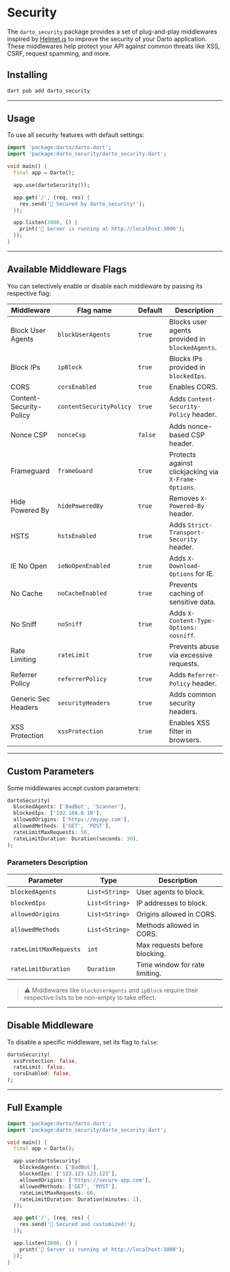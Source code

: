 # Security

The `darto_security` package provides a set of plug-and-play middlewares inspired by [Helmet.js](https://helmetjs.github.io/) to improve the security of your Darto application. These middlewares help protect your API against common threats like XSS, CSRF, request spamming, and more.

## Installing

```bash
dart pub add darto_security
```

---

## Usage

To use all security features with default settings:

```dart
import 'package:darto/darto.dart';
import 'package:darto_security/darto_security.dart';

void main() {
  final app = Darto();

  app.use(dartoSecurity());

  app.get('/', (req, res) {
    res.send('🔐 Secured by darto_security!');
  });

  app.listen(3000, () {
    print('🔹 Server is running at http://localhost:3000');
  });
}
```

---

## Available Middleware Flags

You can selectively enable or disable each middleware by passing its respective flag:

| Middleware              | Flag name               | Default | Description                                          |
| ----------------------- | ----------------------- | ------- | ---------------------------------------------------- |
| Block User Agents       | `blockUserAgents`       | `true`  | Blocks user agents provided in `blockedAgents`.      |
| Block IPs               | `ipBlock`               | `true`  | Blocks IPs provided in `blockedIps`.                 |
| CORS                    | `corsEnabled`           | `true`  | Enables CORS.                                        |
| Content-Security-Policy | `contentSecurityPolicy` | `true`  | Adds `Content-Security-Policy` header.               |
| Nonce CSP               | `nonceCsp`              | `false` | Adds nonce-based CSP header.                         |
| Frameguard              | `frameGuard`            | `true`  | Protects against clickjacking via `X-Frame-Options`. |
| Hide Powered By         | `hidePoweredBy`         | `true`  | Removes `X-Powered-By` header.                       |
| HSTS                    | `hstsEnabled`           | `true`  | Adds `Strict-Transport-Security` header.             |
| IE No Open              | `ieNoOpenEnabled`       | `true`  | Adds `X-Download-Options` for IE.                    |
| No Cache                | `noCacheEnabled`        | `true`  | Prevents caching of sensitive data.                  |
| No Sniff                | `noSniff`               | `true`  | Adds `X-Content-Type-Options: nosniff`.              |
| Rate Limiting           | `rateLimit`             | `true`  | Prevents abuse via excessive requests.               |
| Referrer Policy         | `referrerPolicy`        | `true`  | Adds `Referrer-Policy` header.                       |
| Generic Sec Headers     | `securityHeaders`       | `true`  | Adds common security headers.                        |
| XSS Protection          | `xssProtection`         | `true`  | Enables XSS filter in browsers.                      |

---

## Custom Parameters

Some middlewares accept custom parameters:

```dart
dartoSecurity(
  blockedAgents: ['BadBot', 'Scanner'],
  blockedIps: ['192.168.0.10'],
  allowedOrigins: ['https://myapp.com'],
  allowedMethods: ['GET', 'POST'],
  rateLimitMaxRequests: 50,
  rateLimitDuration: Duration(seconds: 30),
);
```

### Parameters Description

| Parameter              | Type           | Description                    |
| ---------------------- | -------------- | ------------------------------ |
| `blockedAgents`        | `List<String>` | User agents to block.          |
| `blockedIps`           | `List<String>` | IP addresses to block.         |
| `allowedOrigins`       | `List<String>` | Origins allowed in CORS.       |
| `allowedMethods`       | `List<String>` | Methods allowed in CORS.       |
| `rateLimitMaxRequests` | `int`          | Max requests before blocking.  |
| `rateLimitDuration`    | `Duration`     | Time window for rate limiting. |

> ⚠️ Middlewares like `blockUserAgents` and `ipBlock` require their respective lists to be non-empty to take effect.

---

## Disable Middleware

To disable a specific middleware, set its flag to `false`:

```dart
dartoSecurity(
  xssProtection: false,
  rateLimit: false,
  corsEnabled: false,
);
```

---

## Full Example

```dart
import 'package:darto/darto.dart';
import 'package:darto_security/darto_security.dart';

void main() {
  final app = Darto();

  app.use(dartoSecurity(
    blockedAgents: ['BadBot'],
    blockedIps: ['123.123.123.123'],
    allowedOrigins: ['https://secure-app.com'],
    allowedMethods: ['GET', 'POST'],
    rateLimitMaxRequests: 60,
    rateLimitDuration: Duration(minutes: 1),
  ));

  app.get('/', (req, res) {
    res.send('🔐 Secured and customized!');
  });

  app.listen(3000, () {
    print('🔹 Server is running at http://localhost:3000');
  });
}
```
